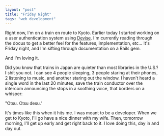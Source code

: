 ```yaml
---
layout: "post"
title: "Friday Night"
tags: "web development"
---
```


Right now, I'm on a train en route to Kyoto. Earlier today I started working on a user authentication system using [Devise](https://github.com/plataformatec/devise]). I'm currently reading through the docus to get a better feel for the features, implementation, etc... It's Friday night, and I'm sifting through documentation on a Rails gem. 

And I'm loving it. 

Did you know that trains in Japan are quieter than most libraries in the U.S.? I shit you not. I can see 4 people sleeping, 3 people staring at their phones, 2 listening to music, and another staring out the window. I haven't heard a single word in the last 20 minutes, save the train conductor over the intercom announcing the stops in a soothing voice, that borders on a whisper: 

"Otsu. Otsu desu."

It's times like this when it hits me. I was meant to be a developer. When we get to Kyoto, I'll go have a nice dinner with my wife. Then, tomorrow morning, I'll get up early and get right back to it. I love doing this, day in and day out.